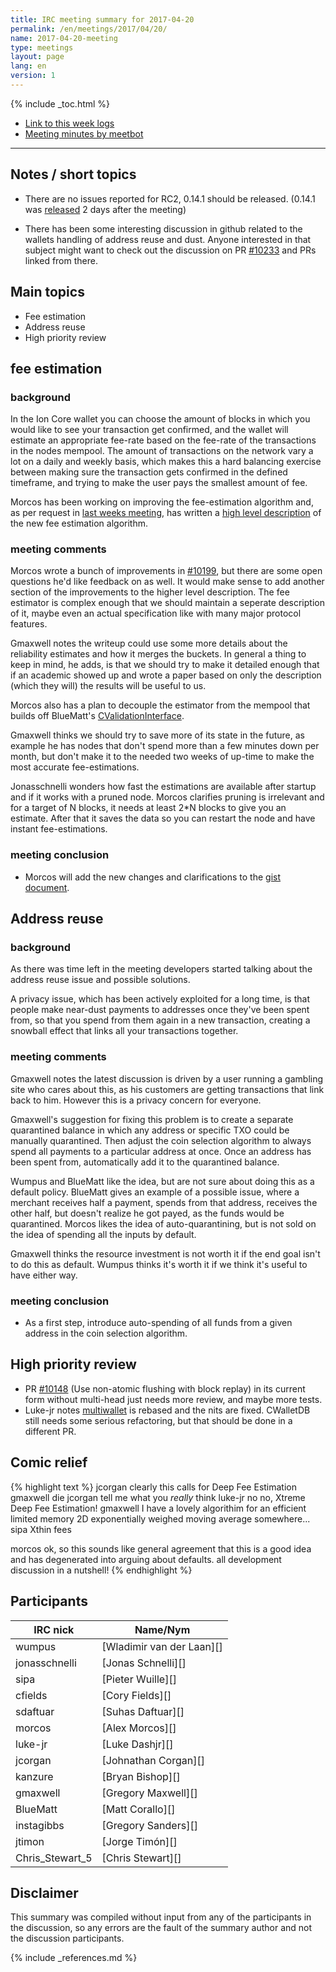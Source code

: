 ```yaml
---
title: IRC meeting summary for 2017-04-20
permalink: /en/meetings/2017/04/20/
name: 2017-04-20-meeting
type: meetings
layout: page
lang: en
version: 1
---
```

{% include _toc.html %}
 
- [Link to this week logs](https://botbot.me/freenode/ion-core-dev/2017-04-20/?msg=84291532&page=3)
- [Meeting minutes by meetbot](http://www.erisian.com.au/meetbot/ion-core-dev/2017/ion-core-dev.2017-04-20-19.02.html)
 
---

## Notes / short topics

- There are no issues reported for RC2, 0.14.1 should be released. (0.14.1 was [released](/en/2017/04/22/release-0.14.1/) 2 days after the meeting)

- There has been some interesting discussion in github related to the wallets handling of address reuse and dust. Anyone interested in that subject might want to check out the discussion on PR [#10233][] and PRs linked from there.

## Main topics

- Fee estimation
- Address reuse
- High priority review

## fee estimation

### background

In the Ion Core wallet you can choose the amount of blocks in which you would like to see your transaction get confirmed, and the wallet will estimate an appropriate fee-rate based on the fee-rate of the transactions in the nodes mempool. The amount of transactions on the network vary a lot on a daily and weekly basis, which makes this a hard balancing exercise between making sure the transaction gets confirmed in the defined timeframe, and trying to make the user pays the smallest amount of fee.

Morcos has been working on improving the fee-estimation algorithm and, as per request in [last weeks meeting](/en/meetings/2017/04/13/#meeting-comments-2), has written a [high level description](https://gist.github.com/morcos/d3637f015bc4e607e1fd10d8351e9f41) of the new fee estimation algorithm.

### meeting comments

Morcos wrote a bunch of improvements in [#10199][], but there are some open questions he'd like feedback on as well. It would make sense to add another section of the improvements to the higher level description. The fee estimator is complex enough that we should maintain a seperate description of it, maybe even an actual specification like with many major protocol features.

Gmaxwell notes the writeup could use some more details about the reliability estimates and how it merges the buckets. In general a thing to keep in mind, he adds, is that we should try to make it detailed enough that if an academic showed up and wrote a paper based on only the description (which they will) the results will be useful to us.

Morcos also has a plan to decouple the estimator from the mempool that builds off BlueMatt's [CValidationInterface][#10179].

Gmaxwell thinks we should try to save more of its state in the future, as example he has nodes that don't spend more than a few minutes down per month, but don't make it to the needed two weeks of up-time to make the most accurate fee-estimations.

Jonasschnelli wonders how fast the estimations are available after startup and if it works with a pruned node. Morcos clarifies pruning is irrelevant and for a target of N blocks, it needs at least 2*N blocks to give you an estimate. After that it saves the data so you can restart the node and have instant fee-estimations.

### meeting conclusion

- Morcos will add the new changes and clarifications to the [gist document](https://gist.github.com/morcos/d3637f015bc4e607e1fd10d8351e9f41).

## Address reuse

### background

As there was time left in the meeting developers started talking about the address reuse issue and possible solutions.

A privacy issue, which has been actively exploited for a long time, is that people make near-dust payments to addresses once they've been spent from, so that you spend from them again in a new transaction, creating a snowball effect that links all your transactions together.

### meeting comments

Gmaxwell notes the latest discussion is driven by a user running a gambling site who cares about this, as his customers are getting transactions that link back to him. However this is a privacy concern for everyone. 

Gmaxwell's suggestion for fixing this problem is to create a separate quarantined balance in which any address or specific TXO could be manually quarantined. Then adjust the coin selection algorithm to always spend all payments to a particular address at once. Once an address has been spent from, automatically add it to the quarantined balance.

Wumpus and BlueMatt like the idea, but are not sure about doing this as a default policy. BlueMatt gives an example of a possible issue, where a merchant receives half a payment, spends from that address, receives the other half, but doesn't realize he got payed, as the funds would be quarantined. Morcos likes the idea of auto-quarantining, but is not sold on the idea of spending all the inputs by default.

Gmaxwell thinks the resource investment is not worth it if the end goal isn't to do this as default. Wumpus thinks it's worth it if we think it's useful to have either way.

### meeting conclusion

- As a first step, introduce auto-spending of all funds from a given address in the coin selection algorithm.

## High priority review

- PR [#10148][] (Use non-atomic flushing with block replay) in its current form without multi-head just needs more review, and maybe more tests.
- Luke-jr notes [multiwallet][#8694] is rebased and the nits are fixed. CWalletDB still needs some serious refactoring, but that should be done in a different PR.

## Comic relief

{% highlight text %}
jcorgan       clearly this calls for Deep Fee Estimation
gmaxwell      die
jcorgan       tell me what you *really* think
luke-jr       no no, Xtreme Deep Fee Estimation!
gmaxwell      I have a lovely algorithim for an efficient limited memory 2D exponentially weighed moving average somewhere...
sipa          Xthin fees

morcos        ok, so this sounds like general agreement that this is a good idea and has degenerated into arguing about defaults. all development discussion in a nutshell!
{% endhighlight %}

## Participants
 
| IRC nick        | Name/Nym                  |
|-----------------|---------------------------|
| wumpus          | [Wladimir van der Laan][] |
| jonasschnelli   | [Jonas Schnelli][]        |
| sipa            | [Pieter Wuille][]         |
| cfields         | [Cory Fields][]           |
| sdaftuar        | [Suhas Daftuar][]         |
| morcos          | [Alex Morcos][]           |
| luke-jr         | [Luke Dashjr][]           |
| jcorgan         | [Johnathan Corgan][]      |
| kanzure         | [Bryan Bishop][]          |
| gmaxwell        | [Gregory Maxwell][]       |
| BlueMatt        | [Matt Corallo][]          |
| instagibbs      | [Gregory Sanders][]       |
| jtimon          | [Jorge Timón][]           |
| Chris_Stewart_5 | [Chris Stewart][]         |

## Disclaimer
 
This summary was compiled without input from any of the participants in the discussion, so any errors are the fault of the summary author and not the discussion participants.

[#10233]: https://github.com/ion/ion/pull/10233
[#10148]: https://github.com/ion/ion/pull/10148
[#8694]: https://github.com/ion/ion/pull/8694
[#10199]: https://github.com/ion/ion/pull/10199
[#10179]: https://github.com/ion/ion/pull/10179

{% include _references.md %}
